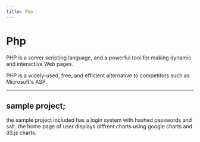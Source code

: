 ```yaml
---
title: Php
---
```

# Php
PHP is a server scripting language, and a powerful tool for making dynamic and interactive Web pages.

PHP is a widely-used, free, and efficient alternative to competitors such as Microsoft's ASP.



-----
sample project;
------

the sample project included has a login system with hashed passwords and salt.
the home page of user displays diffrent charts using google charts and d3.js charts.
